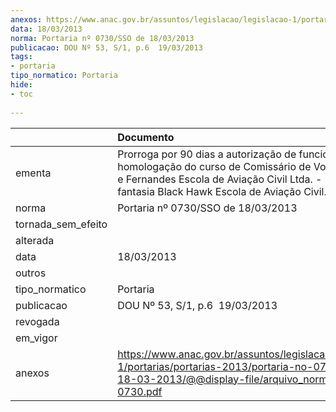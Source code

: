 ```yaml
---
anexos: https://www.anac.gov.br/assuntos/legislacao/legislacao-1/portarias/portarias-2013/portaria-no-0730-sso-de-18-03-2013/@@display-file/arquivo_norma/PA2013-0730.pdf
data: 18/03/2013
norma: Portaria nº 0730/SSO de 18/03/2013
publicacao: DOU Nº 53, S/1, p.6  19/03/2013
tags:
- portaria
tipo_normatico: Portaria
hide: 
- toc 
 
---
```


|                    | Documento                                                                                                                                                                                                   |
|:-------------------|:------------------------------------------------------------------------------------------------------------------------------------------------------------------------------------------------------------|
| ementa             | Prorroga por 90 dias a autorização de funcionamento e a homologação do curso de Comissário de Voo da Oliveira e Fernandes Escola de Aviação Civil Ltda. - nome fantasia Black Hawk Escola de Aviação Civil. |
| norma              | Portaria nº 0730/SSO de 18/03/2013                                                                                                                                                                          |
| tornada_sem_efeito |                                                                                                                                                                                                             |
| alterada           |                                                                                                                                                                                                             |
| data               | 18/03/2013                                                                                                                                                                                                  |
| outros             |                                                                                                                                                                                                             |
| tipo_normatico     | Portaria                                                                                                                                                                                                    |
| publicacao         | DOU Nº 53, S/1, p.6  19/03/2013                                                                                                                                                                             |
| revogada           |                                                                                                                                                                                                             |
| em_vigor           |                                                                                                                                                                                                             |
| anexos             | https://www.anac.gov.br/assuntos/legislacao/legislacao-1/portarias/portarias-2013/portaria-no-0730-sso-de-18-03-2013/@@display-file/arquivo_norma/PA2013-0730.pdf                                           |